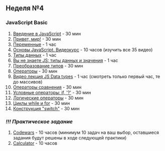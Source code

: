 ## Неделя №4
 ### JavaScript Basic
 1. [Введение в JavaScript](https://learn.javascript.ru/intro) - 30 мин
 2. [Привет, мир!](https://learn.javascript.ru/hello-world) - 30 мин
 3. [Переменные](https://learn.javascript.ru/variables) - 1 час
 4. [Основы JavaScript. Видеокурс](https://www.youtube.com/playlist?list=PL363QX7S8MfSxcHzvkNEqMYbOyhLeWwem) - 10 часов (изучить все 35 видео)
 5. [Типы данных](https://learn.javascript.ru/types) - 1 час
 6. [Вы не знаете JS: типы данных и значения](https://medium.com/@Dimetrio89/%D0%B2%D1%8B-%D0%BD%D0%B5-%D0%B7%D0%BD%D0%B0%D0%B5%D1%82%D0%B5-js-%D1%82%D0%B8%D0%BF%D1%8B-%D0%B4%D0%B0%D0%BD%D0%BD%D1%8B%D1%85-%D0%B8-%D0%B7%D0%BD%D0%B0%D1%87%D0%B5%D0%BD%D0%B8%D1%8F-f95a605de82) - 1 час
 7. [Преобразование типов](https://learn.javascript.ru/type-conversions) - 30 мин
 8. [Операторы](https://learn.javascript.ru/operators) - 30 мин
 9. [Видео лекция JS Data types](https://www.youtube.com/watch?v=w420Ullz2cw&list=PLe--kalBDwji8WXKVjhON39X4v_Uj6T_R&index=4) - 1 час (смотреть только первый час, те до массивов)
 10. [Операторы сравнения](https://learn.javascript.ru/comparison) - 30 мин
 11. [Условные операторы: if, '?'](https://learn.javascript.ru/ifelse) - 30 мин
 12. [Логические операторы](https://learn.javascript.ru/logical-operators) - 30 мин
 13. [Циклы while и for](https://learn.javascript.ru/while-for) - 30 мин
 14. [Конструкция "switch"](https://learn.javascript.ru/switch) - 30 мин
 
 ### *!!! Практическое задание*
 1. [Codewars](https://github.com/rolling-scopes-school/tasks/blob/master/tasks/stage-0/codewars-basic.md) - 10 часов (минимум 10 задач на ваш выбор, оставшиеся задания будут решены в ходе следующей практики)
 2. [Calculator](https://github.com/rolling-scopes-school/tasks/blob/master/tasks/stage-0/projects.md#task-1-calculator) - 10 часов
 
 
